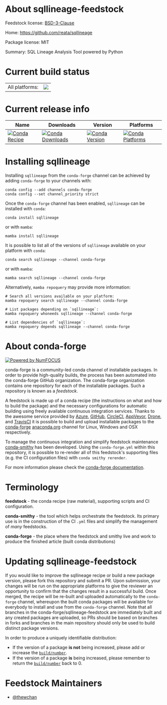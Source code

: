 About sqllineage-feedstock
==========================

Feedstock license: [BSD-3-Clause](https://github.com/conda-forge/sqllineage-feedstock/blob/main/LICENSE.txt)

Home: https://github.com/reata/sqllineage

Package license: MIT

Summary: SQL Lineage Analysis Tool powered by Python

Current build status
====================


<table><tr><td>All platforms:</td>
    <td>
      <a href="https://dev.azure.com/conda-forge/feedstock-builds/_build/latest?definitionId=14980&branchName=main">
        <img src="https://dev.azure.com/conda-forge/feedstock-builds/_apis/build/status/sqllineage-feedstock?branchName=main">
      </a>
    </td>
  </tr>
</table>

Current release info
====================

| Name | Downloads | Version | Platforms |
| --- | --- | --- | --- |
| [![Conda Recipe](https://img.shields.io/badge/recipe-sqllineage-green.svg)](https://anaconda.org/conda-forge/sqllineage) | [![Conda Downloads](https://img.shields.io/conda/dn/conda-forge/sqllineage.svg)](https://anaconda.org/conda-forge/sqllineage) | [![Conda Version](https://img.shields.io/conda/vn/conda-forge/sqllineage.svg)](https://anaconda.org/conda-forge/sqllineage) | [![Conda Platforms](https://img.shields.io/conda/pn/conda-forge/sqllineage.svg)](https://anaconda.org/conda-forge/sqllineage) |

Installing sqllineage
=====================

Installing `sqllineage` from the `conda-forge` channel can be achieved by adding `conda-forge` to your channels with:

```
conda config --add channels conda-forge
conda config --set channel_priority strict
```

Once the `conda-forge` channel has been enabled, `sqllineage` can be installed with `conda`:

```
conda install sqllineage
```

or with `mamba`:

```
mamba install sqllineage
```

It is possible to list all of the versions of `sqllineage` available on your platform with `conda`:

```
conda search sqllineage --channel conda-forge
```

or with `mamba`:

```
mamba search sqllineage --channel conda-forge
```

Alternatively, `mamba repoquery` may provide more information:

```
# Search all versions available on your platform:
mamba repoquery search sqllineage --channel conda-forge

# List packages depending on `sqllineage`:
mamba repoquery whoneeds sqllineage --channel conda-forge

# List dependencies of `sqllineage`:
mamba repoquery depends sqllineage --channel conda-forge
```


About conda-forge
=================

[![Powered by
NumFOCUS](https://img.shields.io/badge/powered%20by-NumFOCUS-orange.svg?style=flat&colorA=E1523D&colorB=007D8A)](https://numfocus.org)

conda-forge is a community-led conda channel of installable packages.
In order to provide high-quality builds, the process has been automated into the
conda-forge GitHub organization. The conda-forge organization contains one repository
for each of the installable packages. Such a repository is known as a *feedstock*.

A feedstock is made up of a conda recipe (the instructions on what and how to build
the package) and the necessary configurations for automatic building using freely
available continuous integration services. Thanks to the awesome service provided by
[Azure](https://azure.microsoft.com/en-us/services/devops/), [GitHub](https://github.com/),
[CircleCI](https://circleci.com/), [AppVeyor](https://www.appveyor.com/),
[Drone](https://cloud.drone.io/welcome), and [TravisCI](https://travis-ci.com/)
it is possible to build and upload installable packages to the
[conda-forge](https://anaconda.org/conda-forge) [anaconda.org](https://anaconda.org/)
channel for Linux, Windows and OSX respectively.

To manage the continuous integration and simplify feedstock maintenance
[conda-smithy](https://github.com/conda-forge/conda-smithy) has been developed.
Using the ``conda-forge.yml`` within this repository, it is possible to re-render all of
this feedstock's supporting files (e.g. the CI configuration files) with ``conda smithy rerender``.

For more information please check the [conda-forge documentation](https://conda-forge.org/docs/).

Terminology
===========

**feedstock** - the conda recipe (raw material), supporting scripts and CI configuration.

**conda-smithy** - the tool which helps orchestrate the feedstock.
                   Its primary use is in the construction of the CI ``.yml`` files
                   and simplify the management of *many* feedstocks.

**conda-forge** - the place where the feedstock and smithy live and work to
                  produce the finished article (built conda distributions)


Updating sqllineage-feedstock
=============================

If you would like to improve the sqllineage recipe or build a new
package version, please fork this repository and submit a PR. Upon submission,
your changes will be run on the appropriate platforms to give the reviewer an
opportunity to confirm that the changes result in a successful build. Once
merged, the recipe will be re-built and uploaded automatically to the
`conda-forge` channel, whereupon the built conda packages will be available for
everybody to install and use from the `conda-forge` channel.
Note that all branches in the conda-forge/sqllineage-feedstock are
immediately built and any created packages are uploaded, so PRs should be based
on branches in forks and branches in the main repository should only be used to
build distinct package versions.

In order to produce a uniquely identifiable distribution:
 * If the version of a package **is not** being increased, please add or increase
   the [``build/number``](https://docs.conda.io/projects/conda-build/en/latest/resources/define-metadata.html#build-number-and-string).
 * If the version of a package **is** being increased, please remember to return
   the [``build/number``](https://docs.conda.io/projects/conda-build/en/latest/resources/define-metadata.html#build-number-and-string)
   back to 0.

Feedstock Maintainers
=====================

* [@thewchan](https://github.com/thewchan/)

